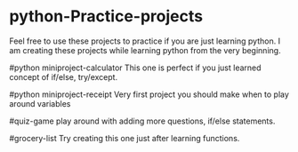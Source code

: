 # python-Practice-projects
Feel free to use these projects to practice if you are just learning python. I am creating these projects while learning python from the very beginning. 

#python miniproject-calculator
This one is perfect if you just learned concept of if/else, try/except.

#python miniproject-receipt 
Very first project you should make when to play around variables

#quiz-game
play around with adding more questions, if/else statements. 

#grocery-list
Try creating this one just after learning functions.
